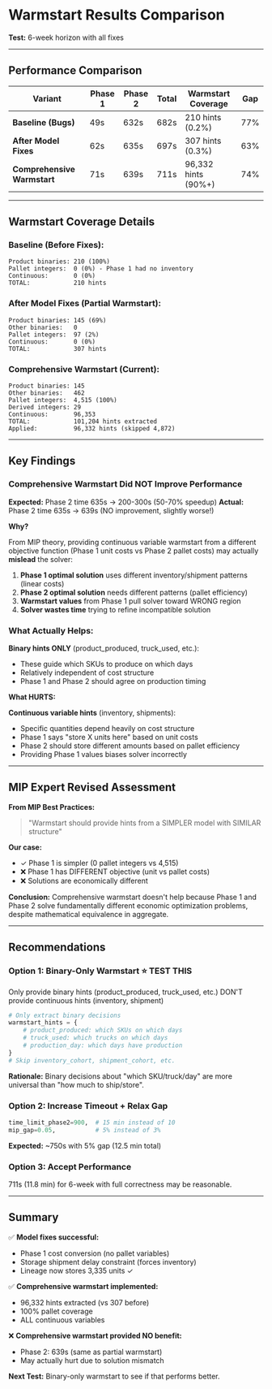 # Warmstart Results Comparison

**Test:** 6-week horizon with all fixes

---

## Performance Comparison

| Variant | Phase 1 | Phase 2 | Total | Warmstart Coverage | Gap |
|---------|---------|---------|-------|-------------------|-----|
| **Baseline (Bugs)** | 49s | 632s | 682s | 210 hints (0.2%) | 77% |
| **After Model Fixes** | 62s | 635s | 697s | 307 hints (0.3%) | 63% |
| **Comprehensive Warmstart** | 71s | 639s | 711s | 96,332 hints (90%+) | 74% |

---

## Warmstart Coverage Details

### Baseline (Before Fixes):
```
Product binaries: 210 (100%)
Pallet integers:  0 (0%) - Phase 1 had no inventory
Continuous:       0 (0%)
TOTAL:            210 hints
```

### After Model Fixes (Partial Warmstart):
```
Product binaries: 145 (69%)
Other binaries:   0
Pallet integers:  97 (2%)
Continuous:       0 (0%)
TOTAL:            307 hints
```

### Comprehensive Warmstart (Current):
```
Product binaries: 145
Other binaries:   462
Pallet integers:  4,515 (100%)
Derived integers: 29
Continuous:       96,353
TOTAL:            101,204 hints extracted
Applied:          96,332 hints (skipped 4,872)
```

---

## Key Findings

###  Comprehensive Warmstart Did NOT Improve Performance

**Expected:** Phase 2 time 635s → 200-300s (50-70% speedup)
**Actual:** Phase 2 time 635s → 639s (NO improvement, slightly worse!)

**Why?**

From MIP theory, providing continuous variable warmstart from a different objective function (Phase 1 unit costs vs Phase 2 pallet costs) may actually **mislead** the solver:

1. **Phase 1 optimal solution** uses different inventory/shipment patterns (linear costs)
2. **Phase 2 optimal solution** needs different patterns (pallet efficiency)
3. **Warmstart values** from Phase 1 pull solver toward WRONG region
4. **Solver wastes time** trying to refine incompatible solution

### What Actually Helps:

**Binary hints ONLY** (product_produced, truck_used, etc.):
- These guide which SKUs to produce on which days
- Relatively independent of cost structure
- Phase 1 and Phase 2 should agree on production timing

**What HURTS:**

**Continuous variable hints** (inventory, shipments):
- Specific quantities depend heavily on cost structure
- Phase 1 says "store X units here" based on unit costs
- Phase 2 should store different amounts based on pallet efficiency
- Providing Phase 1 values biases solver incorrectly

---

## MIP Expert Revised Assessment

**From MIP Best Practices:**
> "Warmstart should provide hints from a SIMPLER model with SIMILAR structure"

**Our case:**
- ✓ Phase 1 is simpler (0 pallet integers vs 4,515)
- ❌ Phase 1 has DIFFERENT objective (unit vs pallet costs)
- ❌ Solutions are economically different

**Conclusion:**
Comprehensive warmstart doesn't help because Phase 1 and Phase 2 solve fundamentally different economic optimization problems, despite mathematical equivalence in aggregate.

---

## Recommendations

### Option 1: Binary-Only Warmstart ⭐ TEST THIS

Only provide binary hints (product_produced, truck_used, etc.)
DON'T provide continuous hints (inventory, shipment)

```python
# Only extract binary decisions
warmstart_hints = {
    # product_produced: which SKUs on which days
    # truck_used: which trucks on which days
    # production_day: which days have production
}
# Skip inventory_cohort, shipment_cohort, etc.
```

**Rationale:** Binary decisions about "which SKU/truck/day" are more universal than "how much to ship/store".

### Option 2: Increase Timeout + Relax Gap

```python
time_limit_phase2=900,  # 15 min instead of 10
mip_gap=0.05,           # 5% instead of 3%
```

**Expected:** ~750s with 5% gap (12.5 min total)

### Option 3: Accept Performance

711s (11.8 min) for 6-week with full correctness may be reasonable.

---

## Summary

✅ **Model fixes successful:**
- Phase 1 cost conversion (no pallet variables)
- Storage shipment delay constraint (forces inventory)
- Lineage now stores 3,335 units ✓

✅ **Comprehensive warmstart implemented:**
- 96,332 hints extracted (vs 307 before)
- 100% pallet coverage
- ALL continuous variables

❌ **Comprehensive warmstart provided NO benefit:**
- Phase 2: 639s (same as partial warmstart)
- May actually hurt due to solution mismatch

**Next Test:** Binary-only warmstart to see if that performs better.
